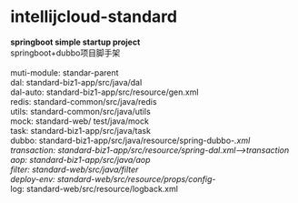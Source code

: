 # intellijcloud-standard
<b>springboot simple startup project</b><br/>
springboot+dubbo项目脚手架<br/>
<br/>
muti-module:
standar-parent<br/>
dal:
standard-biz1-app/src/java/dal<br/>
dal-auto:
standard-biz1-app/src/resource/gen.xml<br/>
redis:
standard-common/src/java/redis<br/>
utils:
standard-common/src/java/utils<br/>
mock:
standard-web/ test/java/mock<br/>
task:
standard-biz1-app/src/java/task<br/>
dubbo:
standard-biz1-app/src/java/resource/spring-dubbo-*.xml<br/>
transaction:
standard-biz1-app/src/resource/spring-dal.xml-->transaction<br/>
aop:
standard-biz1-app/src/java/aop<br/>
filter:
standard-web/src/java/filter<br/>
deploy-env:
standard-web/src/resource/props/config-*<br/>
log:
standard-web/src/resource/logback.xml<br/>
